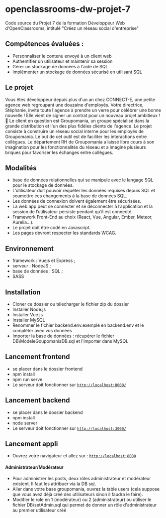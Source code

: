# openclassrooms-dw-projet-7
Code source du Projet 7 de la formation Développeur Web d'OpenClassrooms, intitulé "Créez un réseau social d'entreprise"

## Compétences évaluées :
- Personnaliser le contenu envoyé à un client web
- Authentifier un utilisateur et maintenir sa session
- Gérer un stockage de données à l'aide de SQL
- Implémenter un stockage de données sécurisé en utilisant SQL

## Le projet
Vous êtes développeur depuis plus d'un an chez CONNECT-E, une petite agence web regroupant une douzaine d'employés.
Votre directrice, Stéphanie, invite toute l'agence à prendre un verre pour célébrer une bonne nouvelle ! Elle vient de signer un contrat pour un nouveau projet ambitieux ! 🥂
Le client en question est Groupomania, un groupe spécialisé dans la grande distribution et l'un des plus fidèles clients de l'agence.
Le projet consiste à construire un réseau social interne pour les employés de Groupomania. Le but de cet outil est de faciliter les interactions entre collègues. Le département RH de Groupomania a laissé libre cours à son imagination pour les fonctionnalités du réseau et a imaginé plusieurs briques pour favoriser les échanges entre collègues.

## Modalités
- base de données relationnelles qui se manipule avec le langage SQL pour le stockage de données. 
- L’utilisateur doit pouvoir requêter les données requises depuis SQL et soumettre ces changements à la base de données SQL. 
- Les données de connexion doivent également être sécurisées. 
- La web app peut se connecter et se déconnecter à l’application et la session de l’utilisateur persiste pendant qu’il est connecté.
- Framework Front-End au choix (React, Vue, Angular, Ember, Meteor, Aurelia...). 
- Le projet doit être codé en Javascript.
- Les pages devront respecter les standards WCAG.

## Environnement
* framework : Vuejs et Express ;
* serveur : NodeJS ;
* base de données : SQL ;
* SASS

## Installation
* Cloner ce dossier ou télecharger le fichier zip du dossier
* Installer Node.js
* Installer Vue.js
* Installer MySQL
* Renommer le fichier backend\.env.exemple en backend\.env et le compléter avec vos données
* Importer la base de données : récupérer le fichier DB\ModeleGoupomaniaDB.sql et l'importer dans MySQL

## Lancement frontend
* se placer dans le dossier frontend
* npm install
* npm run serve
* Le serveur doit fonctionner sur [`http://localhost:8000/`](http://localhost:8080/)


## Lancement backend
* se placer dans le dossier backend
* npm install
* node server
* Le serveur doit fonctionner sur [`http://localhost:3000/`](http://localhost:3000/)

## Lancement appli
* Ouvrez votre navigateur et allez sur : [`http://localhost:8080`](http://localhost:8080)

#### Administrateur/Modérateur

* Pour administrer les posts, deux rôles administrateur et modérateur existent. Il faut les attribuer via la DB sql.
* Aller dans votre base groupomania, ouvrez la table users (cela suppose que vous avez déjà créé des utilisateurs sinon il faudra le faire).
* Modifier le role en 1 (modérateur) ou 2 (administrateur) ou utiliser le fichier DB/setAdmin.sql qui permet de donner un rôle d'administrateur au premier utilisateur créé
